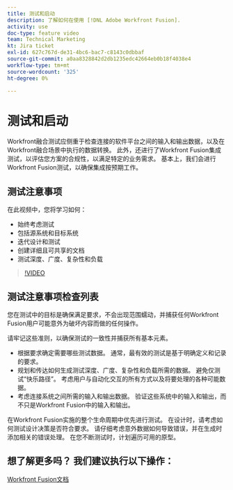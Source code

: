 ```yaml
---
title: 测试和启动
description: 了解如何在使用 [!DNL Adobe Workfront Fusion].
activity: use
doc-type: feature video
team: Technical Marketing
kt: Jira ticket
exl-id: 627c767d-de31-4bc6-bac7-c8143c0dbbaf
source-git-commit: a0aa8328842d2db1235edc42664eb0b18f4038e4
workflow-type: tm+mt
source-wordcount: '325'
ht-degree: 0%

---
```


# 测试和启动

Workfront融合测试应侧重于检查连接的软件平台之间的输入和输出数据，以及在Workfront融合场景中执行的数据转换。 此外，还进行了Workfront Fusion集成测试，以评估您方案的合规性，以满足特定的业务需求。 基本上，我们会进行Workfront Fusion测试，以确保集成按预期工作。

## 测试注意事项

在此视频中，您将学习如何：

* 始终考虑测试
* 包括源系统和目标系统
* 迭代设计和测试
* 创建详细且可共享的文档
* 测试深度、广度、复杂性和负载

>[!VIDEO](https://video.tv.adobe.com/v/335315/?quality=12)

## 测试注意事项检查列表

您在测试中的目标是确保满足要求，不会出现范围蠕动，并捕获任何Workfront Fusion用户可能意外为破坏内容而做的任何操作。

请牢记这些准则，以确保测试的一致性并捕获所有基本元素。

* 根据要求确定需要哪些测试数据。 通常，最有效的测试是基于明确定义和记录的要求。
* 规划和传达如何生成测试深度、广度、复杂性和负载所需的数据。 避免仅测试“快乐路径”。 考虑用户与自动化交互的所有方式以及将要处理的各种可能数据。
* 考虑连接系统之间所需的输入和输出数据。 验证这些系统中的输入和输出，而不只是Workfront Fusion中的输入和输出。

在Workfront Fusion实施的整个生命周期中优先进行测试。 在设计时，请考虑如何测试设计决策是否符合要求。 请仔细考虑意外数据如何导致错误，并在生成时添加相关的错误处理。 在您不断测试时，计划遍历可用的原型。

## 想了解更多吗？ 我们建议执行以下操作：

[Workfront Fusion文档](https://experienceleague.adobe.com/docs/workfront/using/adobe-workfront-fusion/workfront-fusion-2.html?lang=en)
